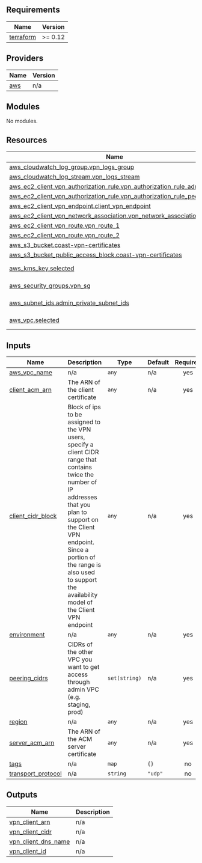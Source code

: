 ## Requirements

| Name | Version |
|------|---------|
| <a name="requirement_terraform"></a> [terraform](#requirement\_terraform) | >= 0.12 |

## Providers

| Name | Version |
|------|---------|
| <a name="provider_aws"></a> [aws](#provider\_aws) | n/a |

## Modules

No modules.

## Resources

| Name | Type |
|------|------|
| [aws_cloudwatch_log_group.vpn_logs_group](https://registry.terraform.io/providers/hashicorp/aws/latest/docs/resources/cloudwatch_log_group) | resource |
| [aws_cloudwatch_log_stream.vpn_logs_stream](https://registry.terraform.io/providers/hashicorp/aws/latest/docs/resources/cloudwatch_log_stream) | resource |
| [aws_ec2_client_vpn_authorization_rule.vpn_authorization_rule_admin](https://registry.terraform.io/providers/hashicorp/aws/latest/docs/resources/ec2_client_vpn_authorization_rule) | resource |
| [aws_ec2_client_vpn_authorization_rule.vpn_authorization_rule_peering](https://registry.terraform.io/providers/hashicorp/aws/latest/docs/resources/ec2_client_vpn_authorization_rule) | resource |
| [aws_ec2_client_vpn_endpoint.client_vpn_endpoint](https://registry.terraform.io/providers/hashicorp/aws/latest/docs/resources/ec2_client_vpn_endpoint) | resource |
| [aws_ec2_client_vpn_network_association.vpn_network_association_admin](https://registry.terraform.io/providers/hashicorp/aws/latest/docs/resources/ec2_client_vpn_network_association) | resource |
| [aws_ec2_client_vpn_route.vpn_route_1](https://registry.terraform.io/providers/hashicorp/aws/latest/docs/resources/ec2_client_vpn_route) | resource |
| [aws_ec2_client_vpn_route.vpn_route_2](https://registry.terraform.io/providers/hashicorp/aws/latest/docs/resources/ec2_client_vpn_route) | resource |
| [aws_s3_bucket.coast-vpn-certificates](https://registry.terraform.io/providers/hashicorp/aws/latest/docs/resources/s3_bucket) | resource |
| [aws_s3_bucket_public_access_block.coast-vpn-certificates](https://registry.terraform.io/providers/hashicorp/aws/latest/docs/resources/s3_bucket_public_access_block) | resource |
| [aws_kms_key.selected](https://registry.terraform.io/providers/hashicorp/aws/latest/docs/data-sources/kms_key) | data source |
| [aws_security_groups.vpn_sg](https://registry.terraform.io/providers/hashicorp/aws/latest/docs/data-sources/security_groups) | data source |
| [aws_subnet_ids.admin_private_subnet_ids](https://registry.terraform.io/providers/hashicorp/aws/latest/docs/data-sources/subnet_ids) | data source |
| [aws_vpc.selected](https://registry.terraform.io/providers/hashicorp/aws/latest/docs/data-sources/vpc) | data source |

## Inputs

| Name | Description | Type | Default | Required |
|------|-------------|------|---------|:--------:|
| <a name="input_aws_vpc_name"></a> [aws\_vpc\_name](#input\_aws\_vpc\_name) | n/a | `any` | n/a | yes |
| <a name="input_client_acm_arn"></a> [client\_acm\_arn](#input\_client\_acm\_arn) | The ARN of the client certificate | `any` | n/a | yes |
| <a name="input_client_cidr_block"></a> [client\_cidr\_block](#input\_client\_cidr\_block) | Block of ips to be assigned to the VPN users, specify a client CIDR range that contains twice the number of IP addresses that you plan to support on the Client VPN endpoint. Since a portion of the range is also used to support the availability model of the Client VPN endpoint | `any` | n/a | yes |
| <a name="input_environment"></a> [environment](#input\_environment) | n/a | `any` | n/a | yes |
| <a name="input_peering_cidrs"></a> [peering\_cidrs](#input\_peering\_cidrs) | CIDRs of the other VPC you want to get access through admin VPC (e.g. staging, prod) | `set(string)` | n/a | yes |
| <a name="input_region"></a> [region](#input\_region) | n/a | `any` | n/a | yes |
| <a name="input_server_acm_arn"></a> [server\_acm\_arn](#input\_server\_acm\_arn) | The ARN of the ACM server certificate | `any` | n/a | yes |
| <a name="input_tags"></a> [tags](#input\_tags) | n/a | `map` | `{}` | no |
| <a name="input_transport_protocol"></a> [transport\_protocol](#input\_transport\_protocol) | n/a | `string` | `"udp"` | no |

## Outputs

| Name | Description |
|------|-------------|
| <a name="output_vpn_client_arn"></a> [vpn\_client\_arn](#output\_vpn\_client\_arn) | n/a |
| <a name="output_vpn_client_cidr"></a> [vpn\_client\_cidr](#output\_vpn\_client\_cidr) | n/a |
| <a name="output_vpn_client_dns_name"></a> [vpn\_client\_dns\_name](#output\_vpn\_client\_dns\_name) | n/a |
| <a name="output_vpn_client_id"></a> [vpn\_client\_id](#output\_vpn\_client\_id) | n/a |
